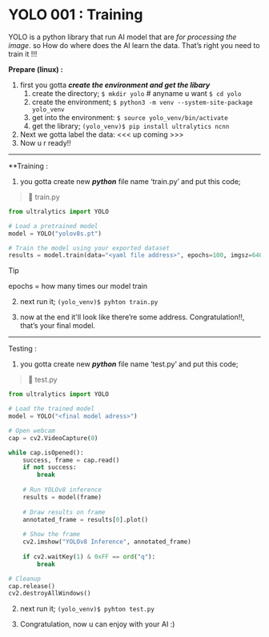 # YOLO 001 : Training

YOLO is a python library that run AI model that are *for processing the image*. so How do where does the AI learn the data. That’s right you need to train it !!!

**Prepare (linux) :** 
1. first you gotta ***create the environment and get the libary***
	1. create the directory; 
	   `$ mkdir yolo` # anyname u want
	   `$ cd yolo`
	2. create the environment;
	   `$ python3 -m venv --system-site-package yolo_venv`
	3. get into the environment:
	   `$ source yolo_venv/bin/activate`
	4. get the library;
	   `(yolo_venv)$ pip install ultralytics ncnn`
2. Next we gotta label the data:
   <<< up coming >>>
3. Now u r ready!!

***

**Training :
1. you gotta create new ***python*** file name ‘train.py’ and put this code;
> 📄 train.py
```python 
from ultralytics import YOLO

# Load a pretrained model
model = YOLO("yolov8s.pt")

# Train the model using your exported dataset
results = model.train(data="<yaml file address>", epochs=100, imgsz=640)
```

> [!tip]
epochs = how many times our model train

2. next run it;
`(yolo_venv)$ pyhton train.py`

3. now at the end it'll look like there’re some address. Congratulation!!, that’s your final model.

***

Testing :
1. you gotta create new ***python*** file name ‘test.py’ and put this code;
> 📄 test.py
```python 
from ultralytics import YOLO

# Load the trained model
model = YOLO("<final model adress>")

# Open webcam
cap = cv2.VideoCapture(0)

while cap.isOpened():
    success, frame = cap.read()
    if not success:
	    break
	
    # Run YOLOv8 inference
    results = model(frame)
	
    # Draw results on frame
    annotated_frame = results[0].plot()
	
    # Show the frame
    cv2.imshow("YOLOv8 Inference", annotated_frame)
	
    if cv2.waitKey(1) & 0xFF == ord("q"):
        break

# Cleanup
cap.release()
cv2.destroyAllWindows()
```

2. next run it;
`(yolo_venv)$ pyhton test.py`

3. Congratulation, now u can enjoy with your AI :)
